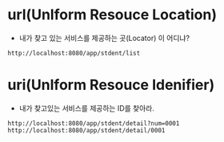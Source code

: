 # url(Unlform Resouce Location)

* 내가 찾고 있는 서비스를 제공하는 곳(Locator) 이 어디냐?
```
http://localhost:8080/app/stdent/list
```
# uri(Unlform Resouce Idenifier)
* 내가 찾고있는 서비스를 제공하는 ID를 찾아라.
```
http://localhost:8080/app/stdent/detail?num=0001
http://localhost:8080/app/stdent/detail/0001
```